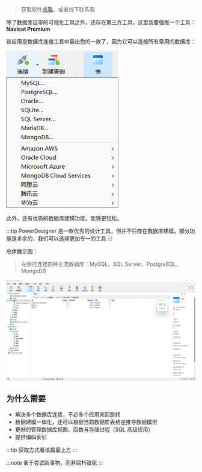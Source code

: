 > 获取软件[点我](https://www.yutu.cn/softhtml/showsoft_6803.html)，或者线下联系我

除了数据库自带的可视化工具之外，还存在第三方工具，这里我要强推一个工具：**Navicat Premium**

该应用是数据库连接工具中最出色的一款了，因为它可以连接所有常用的数据库：

![](./images/1.png)

此外，还有优质的数据库建模功能，能够更轻松。

:::tip
PowerDesigner 是一款优秀的设计工具，但并不只存在数据库建模，部分功能是多余的，我们可以选择更加专一的工具
:::

总体展示图：

> 左侧已连接四种主流数据库：MySQL、SQL Server、PostgreSQL、 MongoDB

![](./images/2.png)

## 为什么需要

- 解决多个数据库连接，不必多个应用来回跳转
- 数据建模一体化，还可以根据当前数据库表格逆推导数据模型
- 更好的管理数据库视图、函数与存储过程（SQL 高级应用）
- 提供编码索引

:::tip
获取方式看该篇最上方
:::

:::note
勇于尝试新事物，而非腐朽致死
:::
